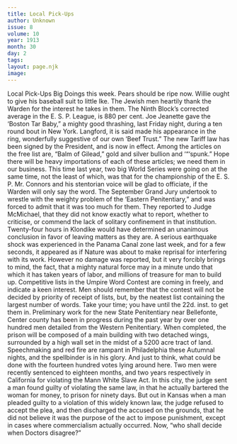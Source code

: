 ```yaml
---
title: Local Pick-Ups
author: Unknown
issue: 8
volume: 10
year: 1913
month: 30
day: 2
tags:
layout: page.njk
image:
---
```

Local Pick-Ups   Big Doings this week.    Pears should be ripe now.    Willie ought to give his baseball suit to little Ike.    The Jewish men heartily thank the Warden for the interest he takes in them.    The Ninth Block’s corrected average in the E. S. P. League, is 880 per cent.    Joe Jeanette gave the ‘Boston Tar Baby,” a mighty good thrashing, last Friday night, during a ten round bout in New York. Langford, it is said made his appearance in the ring, wonderfully suggestive of our own ‘Beef Trust.”    The new Tariff law has been signed by the President, and is now in effect. Among the articles on the free list are, “Balm of Gilead,” gold and silver bullion and ‘“‘spunk.” Hope there will be heavy importations of each of these articles; we need them in our business.    This time last year, two big World Series were going on at the same time, not the least of which, was that for the championship of the E. S. P.    Mr. Connors and his stentorian voice will be glad to officiate, if the Warden will only say the word. The September Grand Jury undertook to wrestle with the weighty problem of the ‘Eastern Penitentiary,” and was forced to admit that it was too much for them. They reported to Judge McMichael, that they did not know exactly what to report, whether to criticise, or commend the lack of solitary confinement in that institution.    Twenty-four hours in Klondike would have determined an unanimous conclusion in favor of leaving matters as they are.    A serious earthquake shock was experienced in the Panama Canal zone last week, and for a few seconds, it appeared as if Nature was about to make reprisal for interfering with its work. However no damage was reported, but it very forcibly brings to mind, the fact, that a mighty natural force may in a minute undo that which it has taken years of labor, and millions of treasure for man to build up.    Competitive lists in the Umpire Word Contest are coming in freely, and indicate a keen interest. Men should remember that the contest will not be decided by priority of receipt of lists, but, by the neatest list containing the largest number of words. Take your time; you have until the 22d. inst. to get them in.    Preliminary work for the new State Penitentiary near Bellefonte, Center county has been in progress during the past year by over one hundred men detailed from the Western Penitentiary.    When completed, the prison will be composed of a main building with two detached wings, surrounded by a high wall set in the midst of a 5200 acre tract of land.    Speechmaking and red fire are rampant in Philadelphia these Autumnal nights, and the spellbinder is in his glory. And just to think, what could be done with the fourteen hundred votes lying around here.    Two men were recently sentenced to eighteen months, and two years respectively in California for violating the Mann White Slave Act. In this city, the judge sent a man found guilty of violating the same law, in that he actually bartered the woman for money, to prison for ninety days. But out in Kansas when a man pleaded guilty to a violation of this widely known law, the judge refused to accept the plea, and then discharged the accused on the grounds, that he did not believe it was the purpose of the act to impose punishment, except in cases where commercialism actually occurred.    Now, “who shall decide when Doctors disagree?” 




